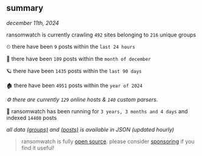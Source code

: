 
## summary
_december 11th, 2024_

ransomwatch is currently crawling `492` sites belonging to `216` unique groups

⏲ there have been `9` posts within the `last 24 hours`

🦈 there have been `109` posts within the `month of december`

🪐 there have been `1435` posts within the `last 90 days`

🏚 there have been `4951` posts within the `year of 2024`

_⚙️ there are currently `129` online hosts & `140` custom parsers._

🦕 ransomwatch has been running for `3 years, 3 months and 4 days` and indexed `14408` posts

_all data  [(groups)](http://ransomwhat.telemetry.ltd/groups) and [(posts)](http://ransomwhat.telemetry.ltd/posts) is available in JSON (updated hourly)_

> ransomwatch is fully [open source](https://github.com/joshhighet/ransomwatch#ransomwatch--). please consider [sponsoring](https://github.com/sponsors/joshhighet) if you find it useful!
